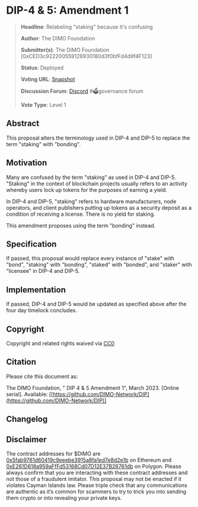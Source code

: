 # DIP-4 & 5: Amendment 1

> **Headline**: Relabeling "staking" because it's confusing
>
> **Author**: The DIMO Foundation
>
> **Submitter(s)**: The DIMO Foundation \[0xCED3c922200559128930180d3f0bfFd4d9f4F123]
>
> **Status**: Deployed
>
> **Voting URL**: [Snapshot](https://snapshot.org/#/dimo.eth/proposal/0x327c4dac4de99aeae4f7be72b0b0c2a8fd01074e748df2d1b26e95a4f1e79c8b)
>
> **Discussion Forum**: [Discord](https://chat.dimo.zone) #🗳️governance forum
>
> **Vote Type**: Level 1

## Abstract

This proposal alters the terminology used in DIP-4 and DIP-5 to replace the term "staking" with "bonding".

## Motivation

Many are confused by the term "staking" as used in DIP-4 and DIP-5. "Staking" in the context of blockchain projects usually refers to an activity whereby users lock up tokens for the purposes of earning a yield.

In DIP-4 and DIP-5, "staking" refers to hardware manufacturers, node operators, and client publishers putting up tokens as a security deposit as a condition of receiving a license. There is no yield for staking.

This amendment proposes using the term "bonding" instead.

## Specification

If passed, this proposal would replace every instance of "stake" with "bond", "staking" with "bonding", "staked" with "bonded", and "staker" with "licensee" in DIP-4 and DIP-5.

## Implementation

If passed, DIP-4 and DIP-5 would be updated as specified above after the four day timelock concludes.

## Copyright

Copyright and related rights waived via [CC0](https://creativecommons.org/publicdomain/zero/1.0)

## Citation

Please cite this document as:

The DIMO Foundation, " DIP 4 & 5 Amendment 1", March 2023. \[Online serial]. Available: \[[https://github.com/DIMO-Network/DIP](https://github.com/DIMO-Network/DIP)]

## Changelog



## Disclaimer

The contract addresses for $DIMO are [0x5fab9761d60419c9eeebe3915a8fa1ed7e8d2e1b](https://etherscan.io/token/0x5fab9761d60419c9eeebe3915a8fa1ed7e8d2e1b) on Ethereum and [0xE261D618a959aFfFd53168Cd07D12E37B26761db](https://polygonscan.com/token/0xE261D618a959aFfFd53168Cd07D12E37B26761db) on Polygon. Please always confirm that you are interacting with these contract addresses and not those of a fraudulent imitator. This proposal may not be enacted if it violates Cayman Islands law. Please triple check that any communications are authentic as it’s common for scammers to try to trick you into sending them crypto or into revealing your private keys.

